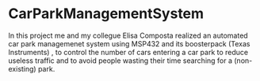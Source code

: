 # CarParkManagementSystem
In this project me and my collegue Elisa Composta realized an automated car park managemenet system using MSP432 and its boosterpack (Texas Instruments) , to control the number of cars entering a car park to reduce useless traffic and to avoid people wasting their time searching for a (non-existing) park.
